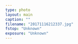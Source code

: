 ```yaml
---
type: photo
layout: main
caption: ""
filename: "20171116212337.jpg"
fstop: "Unknown"
exposure: "Unknown"
---
```

